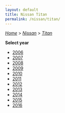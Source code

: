 ```yaml
---
layout: default
title: Nissan Titan
permalink: /nissan/titan/
---
```

[*Home*](/) > [*Nissan*](/nissan/) > [*Titan*](/nissan/titan/)

**Select year**

- [2006](/nissan/titan/2006/)
- [2007](/nissan/titan/2007/)
- [2008](/nissan/titan/2008/)
- [2009](/nissan/titan/2009/)
- [2010](/nissan/titan/2010/)
- [2011](/nissan/titan/2011/)
- [2012](/nissan/titan/2012/)
- [2013](/nissan/titan/2013/)
- [2014](/nissan/titan/2014/)
- [2015](/nissan/titan/2015/)
- [2016](/nissan/titan/2016/)